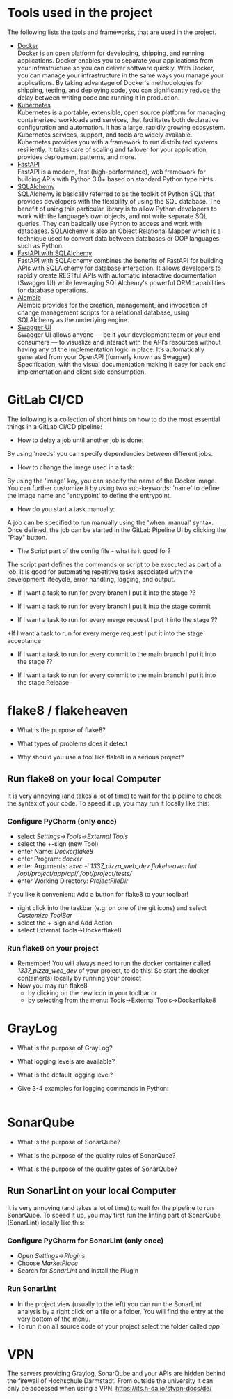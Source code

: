 # Tools used in the project
The following lists the tools and frameworks, that are used in the project. 
- [Docker](https://docs.docker.com/get-started/overview/)    
   Docker is an open platform for developing, shipping, and running applications. Docker enables you to separate your applications from your infrastructure so you can deliver software quickly. With Docker, you can manage your infrastructure in the same ways you manage your applications. By taking advantage of Docker's methodologies for shipping, testing, and deploying code, you can significantly reduce the delay between writing code and running it in production.
- [Kubernetes](https://kubernetes.io/docs/concepts/overview/)   
   Kubernetes is a portable, extensible, open source platform for managing containerized workloads and services, that facilitates both declarative configuration and automation. It has a large, rapidly growing ecosystem. Kubernetes services, support, and tools are widely available. Kubernetes provides you with a framework to run distributed systems resiliently. It takes care of scaling and failover for your application, provides deployment patterns, and more. 
- [FastAPI](https://fastapi.tiangolo.com/tutorial/)   
   FastAPI is a modern, fast (high-performance), web framework for building APIs with Python 3.8+ based on standard Python type hints.
- [SQLAlchemy](https://docs.sqlalchemy.org/en/20/orm/quickstart.html)   
   SQLAlchemy is basically referred to as the toolkit of Python SQL that provides developers with the flexibility of using the SQL database. The benefit of using this particular library is to allow Python developers to work with the language’s own objects, and not write separate SQL queries. They can basically use Python to access and work with databases. SQLAlchemy is also an Object Relational Mapper which is a technique used to convert data between databases or OOP languages such as Python.
- [FastAPI with SQLAlchemy](https://fastapi.tiangolo.com/tutorial/sql-databases/)   
   FastAPI with SQLAlchemy combines the benefits of FastAPI for building APIs with SQLAlchemy for database interaction. It allows developers to rapidly create RESTful APIs with automatic interactive documentation (Swagger UI) while leveraging SQLAlchemy's powerful ORM capabilities for database operations.
- [Alembic](https://alembic.sqlalchemy.org/en/latest/tutorial.html)   
   Alembic provides for the creation, management, and invocation of change management scripts for a relational database, using SQLAlchemy as the underlying engine.
- [Swagger UI](https://swagger.io/tools/swagger-ui/)   
   Swagger UI allows anyone — be it your development team or your end consumers — to visualize and interact with the API’s resources without having any of the implementation logic in place. It’s automatically generated from your OpenAPI (formerly known as Swagger) Specification, with the visual documentation making it easy for back end implementation and client side consumption.

# GitLab CI/CD

The following is a collection of short hints on how to do the most essential things in a GitLab CI/CD pipeline:

- How to delay a job until another job is done: 
  
By using 'needs' you can specify dependencies between different jobs.

- How to change the image used in a task:
 
By using the 'image' key, you can specify the name of the Docker image. 
You can further customize it by using two sub-keywords: 'name' to define the image name and 'entrypoint' to define the entrypoint.
    
- How do you start a task manually:

A job can be specified to run manually using the 'when: manual' syntax. Once defined, the job can be started in the GitLab Pipeline UI by clicking the "Play" button.

- The Script part of the config file - what is it good for?

The script part defines the commands or script to be executed as part of a job. It is good for automating repetitive tasks associated with the development lifecycle, error handling, logging, and output.


- If I want a task to run for every branch I put it into the stage ??

 + If I want a task to run for every branch I put it into the stage commit

- If I want a task to run for every merge request I put it into the stage ??
 
 +If I want a task to run for every merge request I put it into the stage acceptance

- If I want a task to run for every commit to the main branch I put it into the stage ??

 + If I want a task to run for every commit to the main branch I put it into the stage Release

# flake8 / flakeheaven

- What is the purpose of flake8?

- What types of problems does it detect

- Why should you use a tool like flake8 in a serious project?

## Run flake8 on your local Computer

  It is very annoying (and takes a lot of time) to wait for the pipeline to check the syntax 
  of your code. To speed it up, you may run it locally like this:

### Configure PyCharm (only once)
- select _Settings->Tools->External Tools_ 
- select the +-sign (new Tool)
- enter Name: *Dockerflake8*
- enter Program: *docker*
- enter Arguments: 
    *exec -i 1337_pizza_web_dev flakeheaven lint /opt/project/app/api/ /opt/project/tests/*
- enter Working Directory: *$ProjectFileDir$*

If you like it convenient: Add a button for flake8 to your toolbar!
- right click into the taskbar (e.g. on one of the git icons) and select *Customize ToolBar*
- select the +-sign and Add Action
- select External Tools->Dockerflake8

### Run flake8 on your project
  - Remember! You will always need to run the docker container called *1337_pizza_web_dev* of your project, to do this! 
    So start the docker container(s) locally by running your project
  - Now you may run flake8 
      - by clicking on the new icon in your toolbar or 
      - by selecting from the menu: Tools->External Tools->Dockerflake8 

# GrayLog

- What is the purpose of GrayLog?

- What logging levels are available?

- What is the default logging level?

- Give 3-4 examples for logging commands in Python:
  ```python

  ```

# SonarQube

- What is the purpose of SonarQube?

- What is the purpose of the quality rules of SonarQube?

- What is the purpose of the quality gates of SonarQube?


## Run SonarLint on your local Computer

It is very annoying (and takes a lot of time) to wait for the pipeline to run SonarQube. 
To speed it up, you may first run the linting part of SonarQube (SonarLint) locally like this:

### Configure PyCharm for SonarLint (only once)

- Open *Settings->Plugins*
- Choose *MarketPlace*
- Search for *SonarLint* and install the PlugIn

### Run SonarLint

- In the project view (usually to the left) you can run the SonarLint analysis by a right click on a file or a folder. 
  You will find the entry at the very bottom of the menu.
- To run it on all source code of your project select the folder called *app*

# VPN

The servers providing Graylog, SonarQube and your APIs are hidden behind the firewall of Hochschule Darmstadt.
From outside the university it can only be accessed when using a VPN.
https://its.h-da.io/stvpn-docs/de/ 